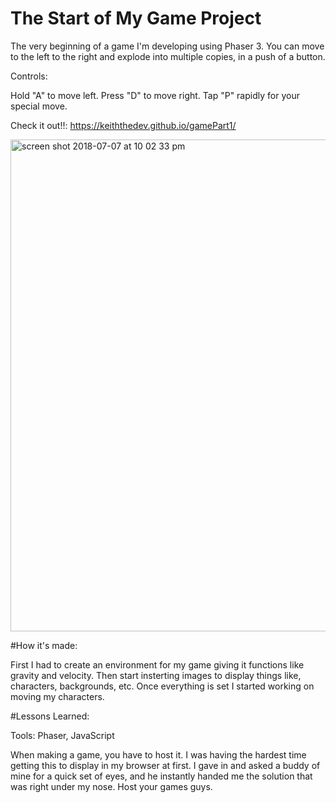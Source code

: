 # The Start of My Game Project

The very beginning of a game I'm developing using Phaser 3. You can move to the left to the right and explode into multiple copies, in a push of a button. 

Controls:

Hold "A" to move left.
Press "D" to move right.
Tap "P" rapidly for your special move.

Check it out!!: https://keiththedev.github.io/gamePart1/

<img width="787" alt="screen shot 2018-07-07 at 10 02 33 pm" src="https://user-images.githubusercontent.com/39138244/42416029-de8b1d26-8231-11e8-9606-b995c0ef74a8.png">

#How it's made:

  First I had to create an environment for my game giving it functions like gravity and velocity. Then start insterting images to display things like, characters, backgrounds, etc. Once everything is set I started working on moving my characters.
  
  #Lessons Learned:
  
  Tools: Phaser, JavaScript
  
  When making a game, you have to host it. I was having the hardest time getting this to display in my browser at first. I gave in and asked a buddy of mine for a quick set of eyes, and he instantly handed me the solution that was right under my nose. Host your games guys.
